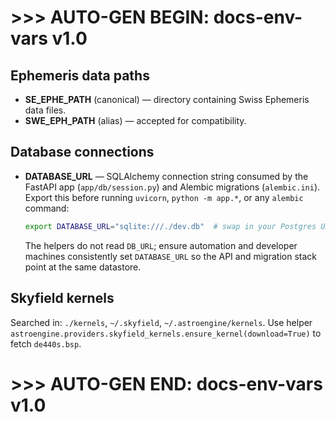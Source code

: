 # >>> AUTO-GEN BEGIN: docs-env-vars v1.0
## Ephemeris data paths
- **SE_EPHE_PATH** (canonical) — directory containing Swiss Ephemeris data files.
- **SWE_EPH_PATH** (alias) — accepted for compatibility.

## Database connections
- **DATABASE_URL** — SQLAlchemy connection string consumed by the FastAPI app
  (`app/db/session.py`) and Alembic migrations (`alembic.ini`). Export this
  before running `uvicorn`, `python -m app.*`, or any `alembic` command:

  ```bash
  export DATABASE_URL="sqlite:///./dev.db"  # swap in your Postgres URL when needed
  ```

  The helpers do not read `DB_URL`; ensure automation and developer machines
  consistently set `DATABASE_URL` so the API and migration stack point at the
  same datastore.

## Skyfield kernels
Searched in: `./kernels`, `~/.skyfield`, `~/.astroengine/kernels`. Use helper
`astroengine.providers.skyfield_kernels.ensure_kernel(download=True)` to fetch `de440s.bsp`.
# >>> AUTO-GEN END: docs-env-vars v1.0

